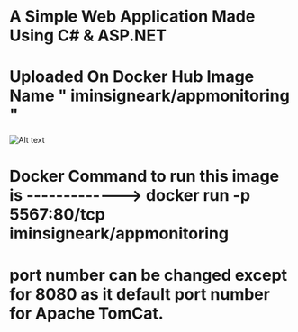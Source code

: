 # A Simple Web Application Made Using C# & ASP.NET
# Uploaded On Docker Hub Image Name  " iminsigneark/appmonitoring "  
![Alt text](https://www.padok.fr/hubfs/Imported_Blog_Media/docker-hub-hack-blog-banner-2.webp)
# Docker Command to run this image is ------------->  docker run -p 5567:80/tcp iminsigneark/appmonitoring

# port number can be changed except for 8080 as it default port number for Apache TomCat.
